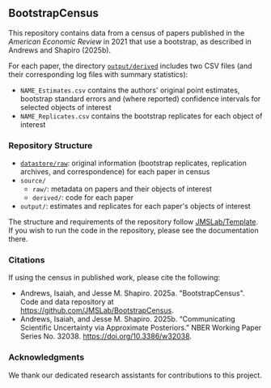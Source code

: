## BootstrapCensus

This repository contains data from a census of papers published in the *American Economic Review* in 2021 that use a bootstrap, as described in Andrews and Shapiro (2025b).

For each paper, the directory [`output/derived`](./output/derived) includes two CSV files (and their corresponding log files with summary statistics):
* `NAME_Estimates.csv` contains the authors' original point estimates, bootstrap standard errors and (where reported) confidence intervals for selected objects of interest
* `NAME_Replicates.csv` contains the bootstrap replicates for each object of interest

### Repository Structure

- [`datastore/raw`](https://drive.google.com/drive/u/1/folders/15cxte8q811VV3lv6Fz-zRUBdWrTshkul): original information (bootstrap replicates, replication archives, and correspondence) for each paper in census
- `source/`
  - `raw/`: metadata on papers and their objects of interest
  - `derived/`: code for each paper
- `output/`: estimates and replicates for each paper's objects of interest

The structure and requirements of the repository follow [JMSLab/Template](https://github.com/JMSLab/Template/tree/e1fccecbf3b9dfc1c2479912cf3315cb9e6f9fe5). If you wish to run the code in the repository, please see the documentation there.

### Citations

If using the census in published work, please cite the following:
* Andrews, Isaiah, and Jesse M. Shapiro. 2025a. "BootstrapCensus". Code and data repository at <https://github.com/JMSLab/BootstrapCensus>.
* Andrews, Isaiah, and Jesse M. Shapiro. 2025b. “Communicating Scientific Uncertainty via Approximate Posteriors.” NBER Working Paper Series No. 32038. https://doi.org/10.3386/w32038.

### Acknowledgments

We thank our dedicated research assistants for contributions to this project.
